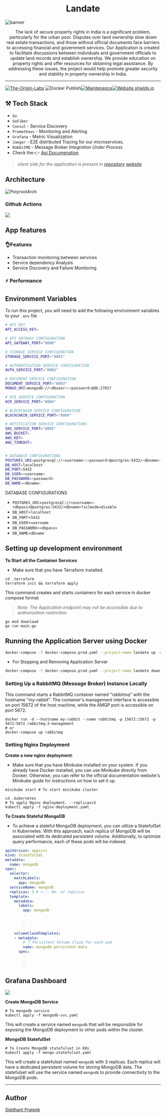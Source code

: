 <h1 align="center">Landate</h1>

![banner](./assets/banner-landate.png)

<p align="center">
The lack of secure property rights in India is a significant problem, particularly for the urban poor. Disputes over land ownership slow down real estate transactions, and those without official documents face barriers to accessing financial and government services. Our Application is created to facilitate discussions between individuals and government officials to update land records and establish ownership. We provide education on property rights and offer resources for obtaining legal assistance. By addressing these issues, the project would help promote greater security and stability in property ownership in India.
</p>

--- 

[![The-Origin-Labs](https://circleci.com/gh/The-Origin-Labs/landate.svg?style=svg)](https://circleci.com/gh/The-Origin-Labs/landate)
![Docker Publish](https://github.com/The-Origin-Labs/landate/actions/workflows/docker-image.yml/badge.svg)[![Maintenance](https://img.shields.io/badge/Maintained%3F-yes-green.svg)](https://GitHub.com/The-Origin-Labs/landate.js/graphs/commit-activity)[![Website shields.io](https://img.shields.io/website-up-down-green-red/http/shields.io.svg)](http://shields.io/)
## ⚒️ Tech Stack

- `Go`
- `GoFiber` 
- `Consul` - Service Discovery
- `Prometheus` - Monitoring and Alerting
- `Grafana` - Metric Visualization
- `Jaeger` - E2E distributed Tracing for our microservices.
- `RabbitMQ` - Message Broker _Integration Under Process_
- Check the 👉 [Api Documenation](https://landate-api.apidog.io/)

> _client side for the application is present in 
    [repository](https://polysite) 
    [website](https://landate.vercel.app/)_

## Architecture
![PolyrootArch](./assets/architecture.png)

### Github Actions

![](./assets/github-actions-image.png)

## App features


### 👌Features

- Transaction monitoring between services
- Service dependency Analysis
- Service Discovery and Failure Monitoring
### ⚡ Performance


## Environment Variables

To run this project, you will need to add the following environment variables to your `.env` file

```bash
# API KEY
API_ACCESS_KEY=

# API GATEWAY CONFIGURATION
API_GATEWAY_PORT="8000"

# STORAGE SERVICE CONFIGURATION
STORAGE_SERVICE_PORT="8001"

# AUTHENTICATION SERVICE CONFIGURATION
AUTH_SERVICE_PORT="8002"

# DOCUMENT SERVICE CONFIGURATION
DOCUMENT_SERVICE_PORT="8003"
MONGO_URI=mongodb://<dbuser>:<password>@db:27017

# OCR SERVICE CONFIGURATION
OCR_SERVICE_PORT="8004"

# BLOCKCHAIN SERVICE CONFIGURATION
BLOCKCHAIN_SERVICE_PORT="8009"

# NOTIFICATION SERVICE CONFIGURATIONS
SNS_SERVICE_PORT="8005"
AWS_BUCKET=
AWS_KEY=
AWS_TIMEOUT=


# DATABASE CONFIGURATIONS
POSTGRES_URI=postgresql://<username>:<password>@postgres:5432/<dbname>?sslmode=disable
DB_HOST=localhost
DB_PORT=5432
DB_USER=<username>
DB_PASSWORD=<password>
DB_NAME=<dbname>
```

DATABASE CONFIGURATIONS

- `POSTGRES_URI`=`postgresql://<username>:<dbpass>@postgres:5432/<dbname>?sslmode=disable`
- `DB_HOST`=`localhost`
- `DB_PORT`=`5432`
- `DB_USER`=`username`
- `DB_PASSWORD`=`<dbpass>`
- `DB_NAME`=`dbname`

## Setting up development environment

**To Start all the Container Services**
- Make sure that you have Terraform installed.
```shell
cd .terraform
terraform init && terraform apply 
```
This command creates and starts containers for each service in docker compose format

> _Note: The Application endpoint may not be accessible due to authorization restriction._

```shell
go mod download
go run main.go
```

## Running the Application Server using Docker

```bash
docker-compose -f docker-compose.prod.yaml --project-name landate up -d
```

- For Stopping and Removing Application Server

```bash
docker-compose -f docker-compose.prod.yaml --project-name landate down
```


### Setting Up a RabbitMQ (Message Broker) Instance Locally

This command starts a RabbitMQ container named "rabbitmq" with the hostname "my-rabbit". The container's management interface is accessible on port 15672 of the host machine, while the AMQP port is accessible on port 5672.

```shell
docker run -d --hostname my-rabbit --name rabbitmq -p 15672:15672 -p 5672:5672 rabbitmq:3-management
# or
docker-compose up rabbitmq
```

### Setting Nginx Deployment

**Create a new nginx deployment**:
- Make sure that you have Minikube installed on your system. If you already have Docker installed, you can use Minikube directly from Docker. Otherwise, you can refer to the official documentation website's Minikube guide for instructions on how to set it up.

```shell
minikube start # To start minikube cluster
```

```shell
cd .kubernetes 
# To apply Nginx deployment. --replicas=3
kubectl apply -f nginx-deployment.yaml 
```

**To Create Stateful MongoDB**

- To achieve a stateful MongoDB deployment, you can utilize a StatefulSet in Kubernetes. With this approach, each replica of MongoDB will be associated with its dedicated persistent volume. Additionally, to optimize query performance, each of these pods will be indexed.

```yaml
apiVersion: apps/v1
kind: StatefulSet
metadata:
  name: mongodb
spec:
  selector:
    matchLabels:
      app: mongodb
  serviceName: mongodb
  replicas: 3 # <--- No. of replicas
  template:
    metadata:
      labels:
        app: mongodb
        .
        .
        .
        .
    volumeClaimTemplates:
    - metadata:
        # 👇 Persistent Volume Claim for each pod
        name: mongodb-persistent-data 
      spec:
        .
        .
        .
```

## Grafana Dashboard

![](./assets/grafana-dash.png)

**Create MongoDB Service**

```shell
# To mongodb service
kubectl apply -f mongodb-svc.yaml 
```

This will create a service named `mongodb` that will be responsible for exposing the MongoDB deployment to other pods within the cluster.

**MongoDB StatefulSet**

```shell
# To Create MongoDB statefulset in K8s
kubectl apply -f mongo-statefulset.yaml 
```
This will create a statefulset named `mongodb` with 3 replicas. Each replica will have a dedicated persistent volume for storing MongoDB data. The statefulset will use the service named `mongodb` to provide connectivity to the MongoDB pods.

---

## Author
[Siddhant Prateek](https://github.com/siddhantprateek)
